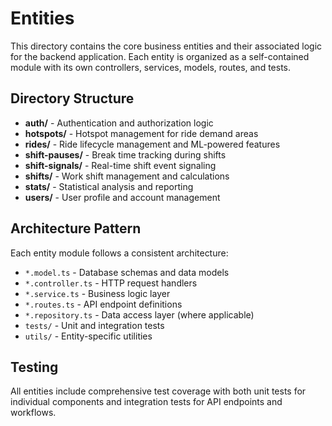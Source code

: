 # Entities

This directory contains the core business entities and their associated logic for the backend application. Each entity is organized as a self-contained module with its own controllers, services, models, routes, and tests.

## Directory Structure

- **auth/** - Authentication and authorization logic
- **hotspots/** - Hotspot management for ride demand areas
- **rides/** - Ride lifecycle management and ML-powered features
- **shift-pauses/** - Break time tracking during shifts
- **shift-signals/** - Real-time shift event signaling
- **shifts/** - Work shift management and calculations
- **stats/** - Statistical analysis and reporting
- **users/** - User profile and account management

## Architecture Pattern

Each entity module follows a consistent architecture:
- `*.model.ts` - Database schemas and data models
- `*.controller.ts` - HTTP request handlers
- `*.service.ts` - Business logic layer
- `*.routes.ts` - API endpoint definitions
- `*.repository.ts` - Data access layer (where applicable)
- `tests/` - Unit and integration tests
- `utils/` - Entity-specific utilities

## Testing

All entities include comprehensive test coverage with both unit tests for individual components and integration tests for API endpoints and workflows.